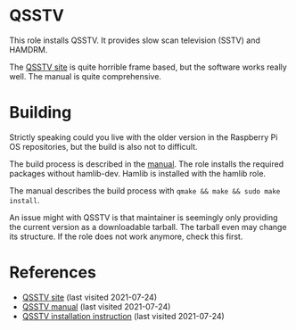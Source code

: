 # QSSTV

This role installs QSSTV. It provides slow scan television (SSTV) and HAMDRM.


<!--more-->

The [QSSTV site][1] is quite horrible frame based, but the software works really well. The manual is quite comprehensive.

# Building

Strictly speaking could you live with the older version in the Raspberry Pi OS repositories, but the build is also not to difficult. 

The build process is described in the [manual][3]. The role installs the required packages without hamlib-dev. Hamlib is installed with the hamlib role.

The manual describes the build process with `qmake && make && sudo make install`. 

An issue might with QSSTV is that maintainer is seemingly only providing the current version as a downloadable tarball. The tarball even may change its structure. If the role does not work anymore, check this first.

# References

- [QSSTV site][1] (last visited 2021-07-24)
- [QSSTV manual][2] (last visited 2021-07-24)
- [QSSTV installation instruction][3] (last visited 2021-07-24)

[1]: http://users.telenet.be/on4qz/qsstv/index.html
[2]: http://users.telenet.be/on4qz/qsstv/manual/index.html
[3]: http://users.telenet.be/on4qz/qsstv/manual/installation.html
